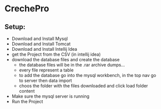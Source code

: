 # CrechePro

<h2>Setup:</h2>

- Download and Install Mysql
- Download and Install Tomcat
- Download and Install Intellij Idea
- get the Project from the CSV (in intellij idea)
- download the database files and create the database
  - the database files will be in the .rar archive dumps...
  - every file represent a table
  - to add the database go into the mysql workbench, in the top nav go to server then data import
  - choos the folder with the files downloaded and click load folder content
- Make sure the mysql server is running
- Run the Project
